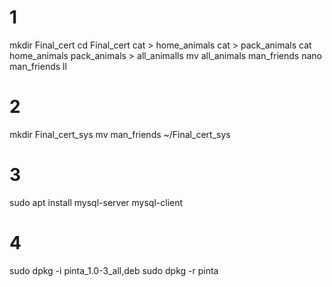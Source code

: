 # 1
mkdir Final_cert
cd Final_cert
cat > home_animals
cat > pack_animals
cat home_animals pack_animals > all_animalls
mv all_animals man_friends
nano man_friends
ll


# 2
mkdir Final_cert_sys
mv man_friends ~/Final_cert_sys

# 3
sudo apt install mysql-server mysql-client

# 4
sudo dpkg -i pinta_1.0-3_all,deb
sudo dpkg -r pinta
